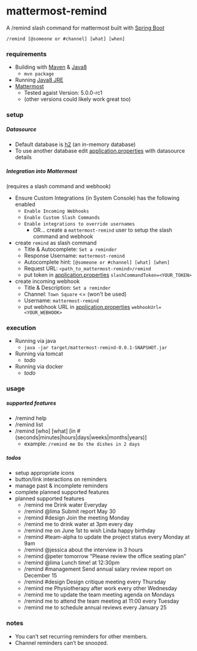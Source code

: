 # mattermost-remind
A /remind slash command for mattermost built with [Spring Boot](https://spring.io/projects/spring-boot)

`/remind [@someone or #channel] [what] [when]`

### requirements
* Building with [Maven](https://maven.apache.org/download.cgi) & [Java8](http://openjdk.java.net/install/)
    * `mvn package`
* Running [Java8 JRE](http://openjdk.java.net/install/)
* [Mattermost](https://mattermost.com/) 
  * Tested agaist  Version: 5.0.0-rc1  
  * (other versions could likely work great too)

### setup 
##### Datasource
* Default database is [h2](http://www.h2database.com/html/main.html) (an in-memory database)
* To use another database edit [application.properties](src/main/resources/application.properties) with datasource details

##### Integration into Mattermost 
(requires a slash command and webhook)
* Ensure Custom Integrations (in System Console) has the following enabled
  * `Enable Incoming Webhooks`
  * `Enable Custom Slash Commands`
  * `Enable integrations to override usernames`
    * OR... create a `mattermost-remind` user to setup the slash command and webhook
* create `remind` as slash command
  * Title & Autocomplete: `Set a reminder`
  * Response Username: `mattermost-remind`
  * Autocomplete hint: `[@someone or #channel] [what] [when]`
  * Request URL: `<path_to_mattermost-remind>/remind`
  * put token in [application.properties](src/main/resources/application.properties) `slashCommandToken=<YOUR_TOKEN>`
* create incoming webhook
  * Title & Description: `Set a reminder`
  * Channel: `Town Square`  <= (won't be used)
  * Username: `mattermost-remind`
  * put webhook URL in [application.properties](src/main/resources/application.properties) `webhookUrl=<YOUR_WEBHOOK>`

### execution
* Running via java
  * `java -jar target/mattermost-remind-0.0.1-SNAPSHOT.jar`
* Running via tomcat
  * _todo_
* Running via docker
  * _todo_

### usage

##### supported features
* /remind help
* /remind list
* /remind [who] [what] [in # (seconds|minutes|hours|days|weeks|months|years)]
  * example: `/remind me Do the dishes in 2 days`

##### todos
* setup appropriate icons
* button/link interactions on reminders
* manage past & incomplete reminders
* complete planned supported features
* planned supported features
  * /remind me Drink water Everyday
  * /remind @lima	Submit report May 30
  * /remind #design Join the meeting Monday
  * /remind me to drink water at 3pm every day
  * /remind me on June 1st to wish Linda happy birthday
  * /remind #team-alpha to update the project status every Monday at 9am
  * /remind @jessica about the interview in 3 hours
  * /remind @peter tomorrow "Please review the office seating plan"
  * /remind @lima Lunch time! at 12:30pm
  * /remind #management Send annual salary review report on December 15
  * /remind #design Design critique meeting every Thursday
  * /remind me Physiotherapy after work every other Wednesday
  * /remind me to update the team meeting agenda on Mondays
  * /remind me to attend the team meeting at 11:00 every Tuesday
  * /remind me to schedule annual reviews every January 25

### notes
* You can’t set recurring reminders for other members.
* Channel reminders can’t be snoozed.
